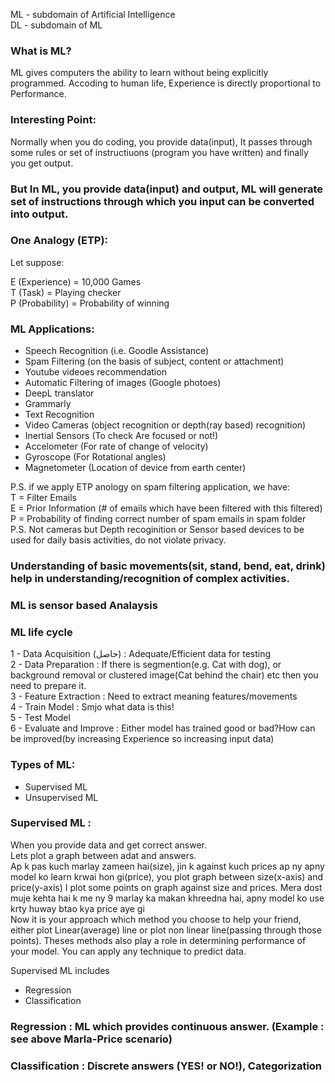 ML - subdomain of Artificial Intelligence<br>
DL - subdomain of ML
### What is ML?
ML gives computers the ability to learn without being explicitly programmed. Accoding to human life, Experience is directly proportional to Performance.
### Interesting Point:
Normally when you do coding, you provide data(input), It passes through some rules or set of instructiuons (program you have written) and finally you get output.
### But In ML, you provide data(input) and output, ML will generate set of instructions through which you input can be converted into output.

### One Analogy (ETP): 
Let suppose:

E (Experience) = 10,000 Games<br>
T (Task) = Playing checker<br>
P (Probability) = Probability of winning

### ML Applications:
- Speech Recognition (i.e. Goodle Assistance)
- Spam Filtering (on the basis of subject, content or attachment)
- Youtube videoes recommendation
- Automatic Filtering of images (Google photoes)
- DeepL translator
- Grammarly
- Text Recognition
- Video Cameras (object recognition or depth(ray based) recognition)
- Inertial Sensors (To check Are focused or not!)
- Accelometer (For rate of change of velocity)
- Gyroscope (For Rotational angles)
- Magnetometer (Location of device from earth center)

P.S. if we apply ETP anology on spam filtering application, we have:<br>
T = Filter Emails<br>
E = Prior Information (# of emails which have been filtered with this filtered)<br>
P = Probability of finding correct number of spam emails in spam folder<br>
P.S. Not cameras but Depth recoginition or Sensor based devices to be used for daily basis activities, do not violate privacy.

### Understanding of basic movements(sit, stand, bend, eat, drink) help in understanding/recognition of complex activities.
### ML is sensor based Analaysis

### ML life cycle
1 - Data Acquisition (حاصل) : Adequate/Efficient data for testing<br>
2 - Data Preparation : If there is segmention(e.g. Cat with dog), or background removal or clustered image(Cat behind the chair) etc then you need to prepare it.<br>
3 - Feature Extraction : Need to extract meaning features/movements<br>
4 - Train Model : Smjo what data is this!<br>
5 - Test Model<br>
6 - Evaluate and Improve : Either model has trained good or bad?How can be improved(by increasing Experience so increasing input data)

### Types of ML:
- Supervised ML
- Unsupervised ML

### Supervised ML :
When you provide data and get correct answer.<br>
Lets plot a graph between adat and answers.<br>
Ap k pas kuch marlay zameen hai(size), jin k against kuch prices ap ny apny model ko learn krwai hon gi(price), you plot graph between size(x-axis) and price(y-axis)
I plot some points on graph against size and prices. Mera dost muje kehta hai k me ny 9 marlay ka makan khreedna hai, apny model ko use krty huway btao kya price aye gi <br>
Now it is your approach which method you choose to help your friend, either plot Linear(average) line or plot non linear line(passing through those points). Theses methods
also play a role in determining performance of your model. You can apply any technique to predict data. 

Supervised ML includes
- Regression 
- Classification

### Regression : ML which provides continuous answer. (Example : see above Marla-Price scenario)
### Classification : Discrete answers (YES! or NO!), Categorization










